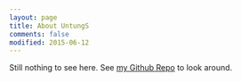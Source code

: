 ```yaml
---
layout: page
title: About UntungS
comments: false
modified: 2015-06-12
---
```


Still nothing to see here.
See [my Github Repo](http://github.com/untungs) to look around. 